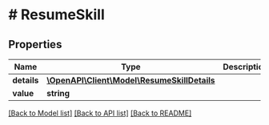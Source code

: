 # # ResumeSkill

## Properties

Name | Type | Description | Notes
------------ | ------------- | ------------- | -------------
**details** | [**\OpenAPI\Client\Model\ResumeSkillDetails**](ResumeSkillDetails.md) |  | [optional]
**value** | **string** |  |

[[Back to Model list]](../../README.md#models) [[Back to API list]](../../README.md#endpoints) [[Back to README]](../../README.md)
